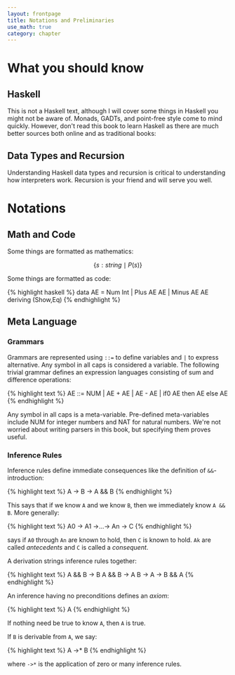 ```yaml
---
layout: frontpage
title: Notations and Preliminaries
use_math: true
category: chapter
---
```

# What you should know

## Haskell

This is not a Haskell text, although I will cover some things in Haskell you might not be aware of.  Monads, GADTs, and point-free style come to mind quickly.  However, don't read this book to learn Haskell as there are much better sources both online and as traditional books:

## Data Types and Recursion

Understanding Haskell data types and recursion is critical to understanding how interpreters work.  Recursion is your friend and will serve you well.

# Notations

## Math and Code

Some things are formatted as mathematics:

$$\{s:string\mid P(s)\}$$

Some things are formatted as code:

{% highlight haskell %}
data AE = Num Int
        | Plus AE AE
        | Minus AE AE
          deriving (Show,Eq)
{% endhighlight %}

## Meta Language

### Grammars

Grammars are represented using `::=` to define variables and `|` to express alternative.  Any symbol in all caps is considered a variable.  The following trivial grammar defines an expression languages consisting of sum and difference operations:

{% highlight text %}
AE ::= NUM
       | AE + AE
       | AE - AE
       | if0 AE then AE else AE
{% endhighlight %}

Any symbol in all caps is a meta-variable.  Pre-defined meta-variables include NUM for integer numbers and NAT for natural numbers.  We're not worried about writing parsers in this book, but specifying them proves useful.

### Inference Rules

Inference rules define immediate consequences like the definition of `&&`-introduction:

{% highlight text %}
A -> B -> A && B
{% endhighlight %}

This says that if we know `A` and we know `B`, then we immediately know `A && B`.  More generally:

{% highlight text %}
A0 -> A1 ->...-> An -> C
{% endhighlight %}

says if `A0` through `An` are known to hold, then `C` is known to hold.  `Ak` are called _antecedents_ and `C` is called a _consequent_.

A derivation strings inference rules together:

{% highlight text %}
A && B -> B
A && B -> A
B -> A -> B && A
{% endhighlight %}

An inference having no preconditions defines an _axiom_:

{% highlight text %}
A
{% endhighlight %}

If nothing need be true to know `A`, then `A` is true.

If `B` is derivable from `A`, we say:

{% highlight text %}
A ->* B
{% endhighlight %}

where `->*` is the application of zero or many inference rules.
